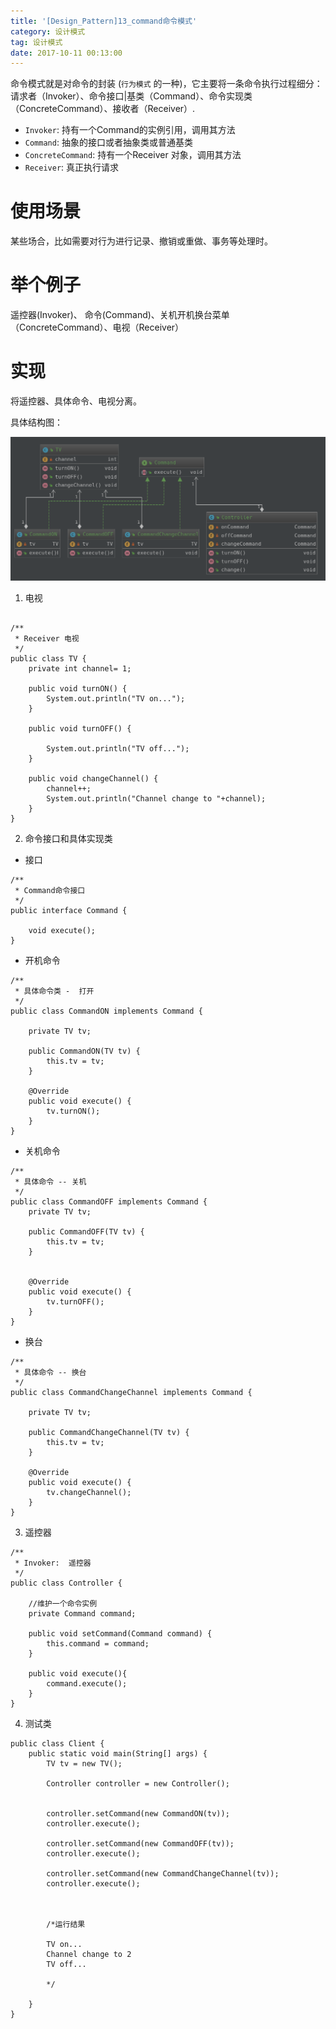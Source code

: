 ```yaml
---
title: '[Design_Pattern]13_command命令模式'
category: 设计模式
tag: 设计模式
date: 2017-10-11 00:13:00
---
```


命令模式就是对命令的封装 (`行为模式` 的一种)，它主要将一条命令执行过程细分： 请求者（Invoker）、命令接口|基类（Command）、命令实现类（ConcreteCommand）、接收者（Receiver）.

- `Invoker`: 持有一个Command的实例引用，调用其方法
- `Command`: 抽象的接口或者抽象类或普通基类
- `ConcreteCommand`: 持有一个Receiver 对象，调用其方法
- `Receiver`: 真正执行请求

# 使用场景

某些场合，比如需要对行为进行记录、撤销或重做、事务等处理时。

# 举个例子

遥控器(Invoker)、 命令(Command)、关机开机换台菜单（ConcreteCommand）、电视（Receiver）

# 实现

将遥控器、具体命令、电视分离。

具体结构图：

![](/images/dp13_command_00.png)

1. 电视
```

/**
 * Receiver 电视
 */
public class TV {
    private int channel= 1;

    public void turnON() {
        System.out.println("TV on...");
    }

    public void turnOFF() {

        System.out.println("TV off...");
    }

    public void changeChannel() {
        channel++;
        System.out.println("Channel change to "+channel);
    }
}

```
2. 命令接口和具体实现类
- 接口
```
/**
 * Command命令接口
 */
public interface Command {

    void execute();
}
```
- 开机命令
```
/**
 * 具体命令类 -  打开
 */
public class CommandON implements Command {

    private TV tv;

    public CommandON(TV tv) {
        this.tv = tv;
    }

    @Override
    public void execute() {
        tv.turnON();
    }
}
```
- 关机命令
```
/**
 * 具体命令 -- 关机
 */
public class CommandOFF implements Command {
    private TV tv;

    public CommandOFF(TV tv) {
        this.tv = tv;
    }


    @Override
    public void execute() {
        tv.turnOFF();
    }
}
```
- 换台
```
/**
 * 具体命令 -- 换台
 */
public class CommandChangeChannel implements Command {

    private TV tv;

    public CommandChangeChannel(TV tv) {
        this.tv = tv;
    }

    @Override
    public void execute() {
        tv.changeChannel();
    }
}
```
3. 遥控器
```
/**
 * Invoker:  遥控器
 */
public class Controller {

    //维护一个命令实例
    private Command command;

    public void setCommand(Command command) {
        this.command = command;
    }

    public void execute(){
        command.execute();
    }
}
```
4. 测试类
```
public class Client {
    public static void main(String[] args) {
        TV tv = new TV();

        Controller controller = new Controller();


        controller.setCommand(new CommandON(tv));
        controller.execute();

        controller.setCommand(new CommandOFF(tv));
        controller.execute();

        controller.setCommand(new CommandChangeChannel(tv));
        controller.execute();



        /*运行结果

        TV on...
        Channel change to 2
        TV off...

        */

    }
}
```